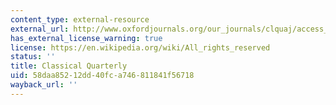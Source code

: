 ```yaml
---
content_type: external-resource
external_url: http://www.oxfordjournals.org/our_journals/clquaj/access_purchase/price_list.html
has_external_license_warning: true
license: https://en.wikipedia.org/wiki/All_rights_reserved
status: ''
title: Classical Quarterly
uid: 58daa852-12dd-40fc-a746-811841f56718
wayback_url: ''
---
```

